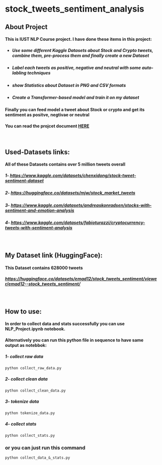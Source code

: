 # stock_tweets_sentiment_analysis
## About Project
#### This is IUST NLP Course project. I have done these items in this project:
- ##### Use some different Kaggle Datasets about Stock and Crypto tweets, combine them, pre-process them and finally create a new Dataset
- ##### Label each tweets as positive, negative and neutral with some auto-labling techniques
- ##### show Statistics about Dataset in PNG and CSV formats
- ##### Create a Transformer-based model and train it on my dataset

#### Finally you can feed model a tweet about Stock or crypto and get its sentiment as positve, negtivae or neutral
#### You can read the projcet document [HERE](https://github.com/Emadmousavi/stock_tweets_sentiment_analysis/blob/main/latex_report/main.pdf)
<br>

## Used-Datasets links:
#### All of these Datasets contains over 5 million tweets overall
##### 1- https://www.kaggle.com/datasets/chenxidong/stock-tweet-sentiment-dataset
##### 2- https://huggingface.co/datasets/mjw/stock_market_tweets
##### 3- https://www.kaggle.com/datasets/andreaskonradsen/stocks-with-sentiment-and-emotion-analysis
##### 4- https://www.kaggle.com/datasets/fabioturazzi/cryptocurrency-tweets-with-sentiment-analysis

<br>

## My Dataset link (HuggingFace):
#### This Dataset contains 628000 tweets
##### https://huggingface.co/datasets/emad12/stock_tweets_sentiment/viewer/emad12--stock_tweets_sentiment/

<br>

## How to use:
#### In order to collect data and stats successfully you can use NLP_Project.ipynb notebook. <br>
#### Alternatively you can run this python file in sequence to have same output as notebbok:
##### 1- collect raw data
```
python collect_raw_data.py
```

##### 2- collect clean data
```
python collect_clean_data.py
```

##### 3- tokenize data
```
python tokenize_data.py
```

##### 4- collect stats
```
python collect_stats.py
```
### or you can just run this command
```
python collect_data_&_stats.py
```
